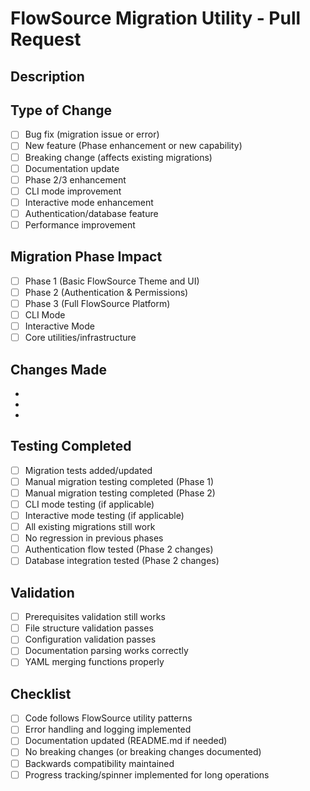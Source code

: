 # FlowSource Migration Utility - Pull Request

## Description
<!-- Brief description of what this PR does for FlowSource migration functionality -->

## Type of Change
- [ ] Bug fix (migration issue or error)
- [ ] New feature (Phase enhancement or new capability)
- [ ] Breaking change (affects existing migrations)
- [ ] Documentation update
- [ ] Phase 2/3 enhancement
- [ ] CLI mode improvement
- [ ] Interactive mode enhancement
- [ ] Authentication/database feature
- [ ] Performance improvement

## Migration Phase Impact
<!-- Check all phases affected by this change -->
- [ ] Phase 1 (Basic FlowSource Theme and UI)
- [ ] Phase 2 (Authentication & Permissions)
- [ ] Phase 3 (Full FlowSource Platform)
- [ ] CLI Mode
- [ ] Interactive Mode
- [ ] Core utilities/infrastructure

## Changes Made
<!-- List the main changes specific to FlowSource migration -->
- 
- 
- 

## Testing Completed
- [ ] Migration tests added/updated
- [ ] Manual migration testing completed (Phase 1)
- [ ] Manual migration testing completed (Phase 2)
- [ ] CLI mode testing (if applicable)
- [ ] Interactive mode testing (if applicable)
- [ ] All existing migrations still work
- [ ] No regression in previous phases
- [ ] Authentication flow tested (Phase 2 changes)
- [ ] Database integration tested (Phase 2 changes)

## Validation
- [ ] Prerequisites validation still works
- [ ] File structure validation passes
- [ ] Configuration validation passes
- [ ] Documentation parsing works correctly
- [ ] YAML merging functions properly

## Checklist
- [ ] Code follows FlowSource utility patterns
- [ ] Error handling and logging implemented
- [ ] Documentation updated (README.md if needed)
- [ ] No breaking changes (or breaking changes documented)
- [ ] Backwards compatibility maintained
- [ ] Progress tracking/spinner implemented for long operations
